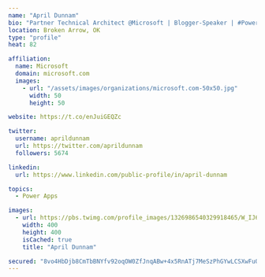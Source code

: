 ```yaml
---
name: "April Dunnam"
bio: "Partner Technical Architect @Microsoft | Blogger-Speaker | #PowerApps, #PowerAutomate, #Office365, #SharePoint | #WIT | #Karaoke Queen"
location: Broken Arrow, OK
type: "profile"
heat: 82

affiliation:
  name: Microsoft
  domain: microsoft.com
  images:
    - url: "/assets/images/organizations/microsoft.com-50x50.jpg"
      width: 50
      height: 50

website: https://t.co/enJuiGEQZc

twitter:
  username: aprildunnam
  url: https://twitter.com/aprildunnam
  followers: 5674

linkedin:
  url: https://www.linkedin.com/public-profile/in/april-dunnam

topics:
  - Power Apps

images:
  - url: https://pbs.twimg.com/profile_images/1326986540329918465/W_IJ6Ih2_400x400.jpg
    width: 400
    height: 400
    isCached: true
    title: "April Dunnam"

secured: "8vo4HbDjb8CmTbBNYfv92oqOW0ZfJnqABw+4x5RnATj7MeSzPhGYwLCSXwFuQ5h2yXvFqykUMlj12H2ojsp02HcekFBL6SuNKeL7r/7aYdpuy+bwFJT2kOPrE77KIPWy50rXNrqzi7sfJxb+kTAfjMGp56XXkk3env6BGkzbfzqWXkVexlyT3wvzbwGGc1BUcnTAZfZxE/UWbTSlOSuLFGt9RFmySo79clUMjOD8ihIf7nODwECTL86nXg1MUyyvbvQUiNiZhuAK3jkYbTgel6g/QbqnuUWHjXjheR7rRCYmZp02rmtPzkmUhT63i++/GjTasfDQGxaWR5N7fD+iXCnIPr16lpcJvFpqgT/MVXOGWPg4SqS5Dx+qBnFqRDBNBgcAQAkwdmLYjGQ6mbNi6GALohwwq9gpCXx0AyVMI3Q=;zNEic+JlaFupvsmO2AOr+A=="
---
```


